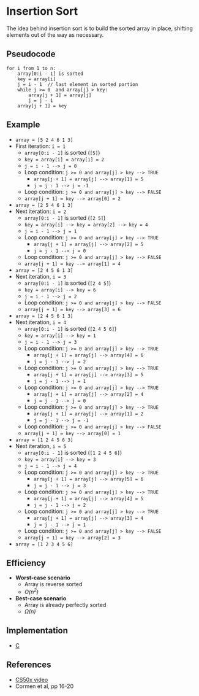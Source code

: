 # Insertion Sort

The idea behind insertion sort is to build the sorted array in place, shifting elements out of the
way as necessary.

## Pseudocode

```
for i from 1 to n:
    array[0:i - 1] is sorted
    key = array[i]
    j = i - 1  // last element in sorted portion
    while j >= 0  and array[j] > key:
        array[j + 1] = array[j]
        j = j - 1
    array[j + 1] = key
```

## Example

- `array = [5 2 4 6 1 3]`
- First iteration: `i = 1`
    + `array[0:i - 1]` is sorted (`[5]`)
    + `key = array[i] = array[1] = 2`
    + `j = i - 1 --> j = 0`
    + Loop condition: `j >= 0 and array[j] > key --> TRUE`
        * `array[j + 1] = array[j] --> array[1] = 5`
        * `j = j - 1 --> j = -1`
    + Loop condition: `j >= 0 and array[j] > key --> FALSE`
    + `array[j + 1] = key --> array[0] = 2`
- `array = [2 5 4 6 1 3]`
- Next iteration: `i = 2`
    + `array[0:i - 1]` is sorted (`[2 5]`)
    + `key = array[i] --> key = array[2] --> key = 4`
    + `j = i - 1 --> j = 1`
    + Loop condition: `j >= 0 and array[j] > key --> TRUE`
        * `array[j + 1] = array[j] --> array[2] = 5`
        * `j = j - 1 --> j = 0`
    + Loop condition: `j >= 0 and array[j] > key --> FALSE`
    + `array[j + 1] = key --> array[1] = 4`
- `array = [2 4 5 6 1 3]`
- Next iteration, `i = 3`
    + `array[0:i - 1]` is sorted (`[2 4 5]`)
    + `key = array[i] --> key = 6`
    + `j = i - 1 --> j = 2`
    + Loop condition: `j >= 0 and array[j] > key --> FALSE`
    + `array[j + 1] = key --> array[3] = 6`
- `array = [2 4 5 6 1 3]`
- Next iteration, `i = 4`
    + `array[0:i - 1]` is sorted (`[2 4 5 6]`)
    + `key = array[i] --> key = 1`
    + `j = i - 1 --> j = 3`
    + Loop condition: `j >= 0 and array[j] > key --> TRUE`
        * `array[j + 1] = array[j] --> array[4] = 6`
        * `j = j - 1 --> j = 2`
    + Loop condition: `j >= 0 and array[j] > key --> TRUE`
        * `array[j + 1] = array[j] --> array[3] = 5`
        * `j = j - 1 --> j = 1`
    + Loop condition: `j >= 0 and array[j] > key --> TRUE`
        * `array[j + 1] = array[j] --> array[2] = 4`
        * `j = j - 1 --> j = 0`
    + Loop condition: `j >= 0 and array[j] > key --> TRUE`
        * `array[j + 1] = array[j] --> array[1] = 2`
        * `j = j - 1 --> j = -1`
    + Loop condition: `j >= 0 and array[j] > key --> FALSE`
    + `array[j + 1] = key --> array[0] = 1`
- `array = [1 2 4 5 6 3]`
- Next iteration, `i = 5`
    + `array[0:i - 1]` is sorted (`[1 2 4 5 6]`)
    + `key = array[i] --> key = 3`
    + `j = i - 1 --> j = 4`
    + Loop condition: `j >= 0 and array[j] > key --> TRUE`
        * `array[j + 1] = array[j] --> array[5] = 6`
        * `j = j - 1 --> j = 3`
    + Loop condition: `j >= 0 and array[j] > key --> TRUE`
        * `array[j + 1] = array[j] --> array[4] = 5`
        * `j = j - 1 --> j = 2`
    + Loop condition: `j >= 0 and array[j] > key --> TRUE`
        * `array[j + 1] = array[j] --> array[3] = 4`
        * `j = j - 1 --> j = 1`
    + Loop condition: `j >= 0 and array[j] > key --> FALSE`
    + `array[j + 1] = key --> array[2] = 3`
- `array = [1 2 3 4 5 6]`

## Efficiency

- **Worst-case scenario**
    + Array is reverse sorted
    + *O(n<sup>2</sup>)*
- **Best-case scenario**
    + Array is already perfectly sorted
    + *&Omega;(n)*

## Implementation

- [C](insertion.c)

## References

- [CS50x video](https://www.youtube.com/watch?v=O0VbBkUvriI)
- Cormen et al, pp 16-20
